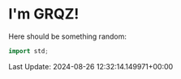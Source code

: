 # I'm GRQZ!
Here should be something random:  
```cpp
import std;
```


Last Update: 2024-08-26 12:32:14.149971+00:00
